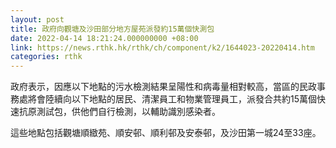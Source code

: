 ```yaml
---
layout: post
title: 政府向觀塘及沙田部分地方屋苑派發約15萬個快測包
date: 2022-04-14 18:21:24.000000000 +08:00
link: https://news.rthk.hk/rthk/ch/component/k2/1644023-20220414.htm
categories: rthk
---
```


政府表示，因應以下地點的污水檢測結果呈陽性和病毒量相對較高，當區的民政事務處將會陸續向以下地點的居民、清潔員工和物業管理員工，派發合共約15萬個快速抗原測試包，供他們自行檢測，以輔助識別感染者。

這些地點包括觀塘順緻苑、順安邨、順利邨及安泰邨，及沙田第一城24至33座。
